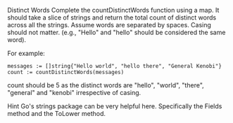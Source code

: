Distinct Words
Complete the countDistinctWords function using a map. It should take a slice of strings and return the total count of distinct words across all the strings. Assume words are separated by spaces. Casing should not matter. (e.g., "Hello" and "hello" should be considered the same word).

For example:

```
messages := []string{"Hello world", "hello there", "General Kenobi"}
count := countDistinctWords(messages)
```

count should be 5 as the distinct words are "hello", "world", "there", "general" and "kenobi" irrespective of casing.

Hint
Go's strings package can be very helpful here. Specifically the Fields method and the ToLower method.